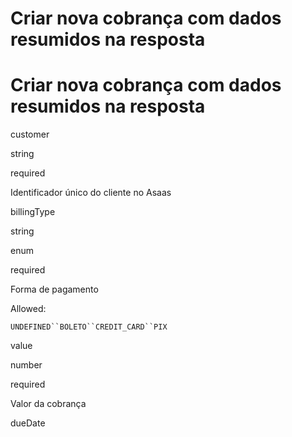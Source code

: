 # Criar nova cobrança com dados resumidos na resposta

# Criar nova cobrança com dados resumidos na resposta

customer

string

required

Identificador único do cliente no Asaas

billingType

string

enum

required

Forma de pagamento

Allowed:

`UNDEFINED``BOLETO``CREDIT_CARD``PIX`

value

number

required

Valor da cobrança

dueDate

date

required

Data de vencimento da cobrança

description

string

Descrição da cobrança (máx. 500 caracteres)

daysAfterDueDateToRegistrationCancellation

int32

Dias após o vencimento para cancelamento do registro (somente para boleto bancário)

externalReference

string

Campo livre para busca

installmentCount

int32

Número de parcelas (somente no caso de cobrança parcelada)

totalValue

number

Informe o valor total de uma cobrança que será parcelada (somente no caso de cobrança parcelada). Caso enviado este campo o installmentValue não é necessário, o cálculo por parcela será automático.

installmentValue

number

Valor de cada parcela (somente no caso de cobrança parcelada). Envie este campo em caso de querer definir o valor de cada parcela.

discount

object

Informações de desconto

discount object

interest

object

Informações de juros para pagamento após o vencimento

interest object

fine

object

Informações de multa para pagamento após o vencimento

fine object

postalService

boolean

Define se a cobrança será enviada via Correios

split

array of objects

Configurações do split

ADD object

callback

object

Informações de redirecionamento automático após pagamento do link de pagamento

callback object

# 

200

OK

# 

400

Bad Request

# 

401

Unauthorized

Updated 16 days ago

Did this page help you?

Yes

No

ShellNodeRubyPHPPython

xxxxxxxxxx

curl \--request POST \\

     \--url https://api-sandbox.asaas.com/v3/lean/payments \\

     \--header \'accept: application/json\' \\

     \--header \'content-type: application/json\' \\

     \--data \'

{

  "billingType": "UNDEFINED"

}

\'

Click `Try It!` to start a request and see the response here! Or choose an example:

application/json

200400401